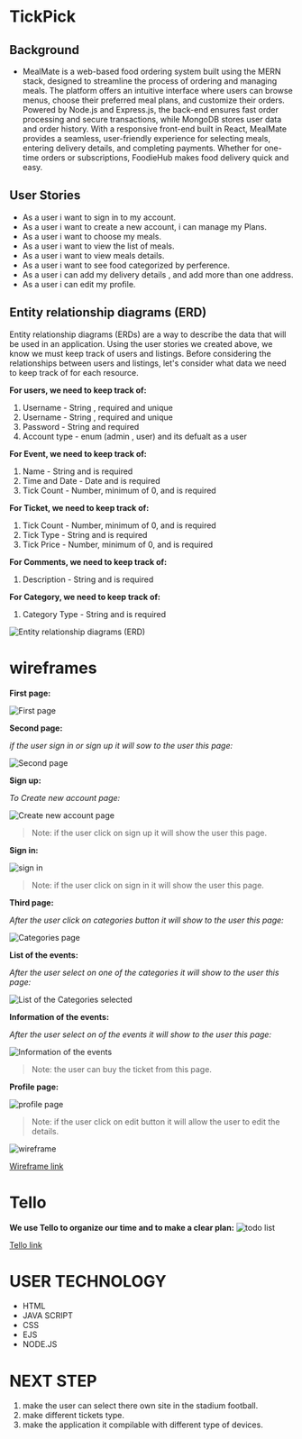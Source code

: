 # TickPick

## Background

- MealMate is a web-based food ordering system built using the MERN stack, designed to streamline the process of ordering and managing meals. The platform offers an intuitive interface where users can browse menus, choose their preferred meal plans, and customize their orders. Powered by Node.js and Express.js, the back-end ensures fast order processing and secure transactions, while MongoDB stores user data and order history. With a responsive front-end built in React, MealMate provides a seamless, user-friendly experience for selecting meals, entering delivery details, and completing payments. Whether for one-time orders or subscriptions, FoodieHub makes food delivery quick and easy.

## User Stories

- As a user i want to sign in to my account.
- As a user i want to create a new account, i can manage my Plans.
- As a user i want to choose my meals.
- As a user i want to view the list of meals.
- As a user i want to view meals details.
- As a user i want to see food categorized by perference.
- As a user i can add my delivery details , and add more than one address.
- As a user i can edit my profile.

## Entity relationship diagrams (ERD)

Entity relationship diagrams (ERDs) are a way to describe the data that will be used in an application. Using the user stories we created above, we know we must keep track of users and listings. Before considering the relationships between users and listings, let's consider what data we need to keep track of for each resource.

**For users, we need to keep track of:**

1. Username - String , required and unique
2. Username - String , required and unique
3. Password - String and required
4. Account type - enum (admin , user) and its defualt as a user

**For Event, we need to keep track of:**

1. Name - String and is required
2. Time and Date - Date and is required
3. Tick Count - Number, minimum of 0, and is required

**For Ticket, we need to keep track of:**

1. Tick Count - Number, minimum of 0, and is required
2. Tick Type - String and is required
3. Tick Price - Number, minimum of 0, and is required

**For Comments, we need to keep track of:**

1. Description - String and is required

**For Category, we need to keep track of:**

1. Category Type - String and is required

![Entity relationship diagrams (ERD) ](./TickPick.png)

# wireframes

**First page:**

![First page](./firstpage.png)

**Second page:**

_if the user sign in or sign up it will sow to the user this page:_

![Second page](./Second%20page.png)

**Sign up:**

_To Create new account page:_

![Create new account page](./Fpage.png)

> Note: if the user click on sign up it will show the user this page.

**Sign in:**

![sign in](./sign%20in.png)

> Note: if the user click on sign in it will show the user this page.

**Third page:**

_After the user click on categories button it will show to the user this page:_

![Categories page](./Categorise.png)

**List of the events:**

_After the user select on one of the categories it will show to the user this page:_

![List of the Categories selected](./list.png)

**Information of the events:**

_After the user select on of the events it will show to the user this page:_

![Information of the events](./event%20info.png)

> Note: the user can buy the ticket from this page.

**Profile page:**

![profile page](./profile.png)

> Note: if the user click on edit button it will allow the user to edit the details.

![wireframe](./wireframe.png)

[Wireframe link](https://www.canva.com/design/DAGYVOanQ8A/eHEWSjQ8PFcfRaPrF6Oi4Q/edit?utm_content=DAGYVOanQ8A&utm_campaign=designshare&utm_medium=link2&utm_source=sharebutton)

# Tello

**We use Tello to organize our time and to make a clear plan:**
![todo list](image.png)

[Tello link](https://trello.com/b/WtBlCk2q/tickpick)

# USER TECHNOLOGY

- HTML
- JAVA SCRIPT
- CSS
- EJS
- NODE.JS

# NEXT STEP

1. make the user can select there own site in the stadium football.
2. make different tickets type.
3. make the application it compilable with different type of devices.